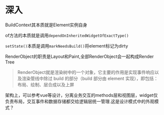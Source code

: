 # 深入

BuildContext其本质就是Element实例自身

of方法的本质就是调用`dependOnInheritedWidgetOfExactType()`

`setState()`本质是调用`markNeedsBuild()`将element标记为dirty

RenderObject的职责是Layout和Paint,全部RenderObject会一起构成Render Tree


> RenderObject就是渲染树中的一个对象，它主要的作用是实现事件响应以及渲染管线中除过 build 的部分（build 部分由 element 实现），即包括：布局、绘制、层合成以及上屏

架构上，可以参考vue等设计，分离业务交互的methods层和视图层，widget仅负责布局，交互事件和数据存储都交给逻辑层统一管理.这是设计模式中的外观模式？  

